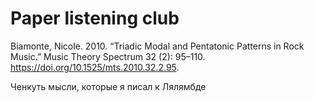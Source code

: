 # Paper listening club

Biamonte, Nicole. 2010. “Triadic Modal and Pentatonic Patterns in Rock Music.” Music Theory Spectrum 32 (2): 95–110. https://doi.org/10.1525/mts.2010.32.2.95.



Ченкуть мысли, которые я писал к Лялямбде
